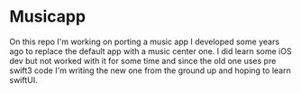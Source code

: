 # Musicapp

On this repo I'm working on porting a music app I developed some years ago to replace the default app with a music center one. I did learn some iOS dev but not worked with it for some time and since the old one uses pre swift3 code I'm writing the new one from the ground up and hoping to learn swiftUI.

